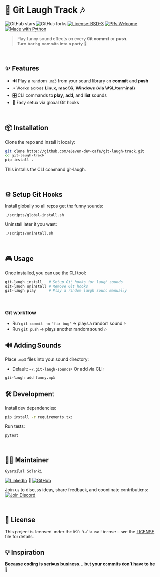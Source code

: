 # 📢 Git Laugh Track 🎶

![GitHub stars](https://img.shields.io/github/stars/eleven-dev-cafe/git-laugh-track?style=social)
![GitHub forks](https://img.shields.io/github/forks/eleven-dev-cafe/git-laugh-track?style=social)
[![License: BSD-3](https://img.shields.io/badge/License-BSD%203--Clause-blue.svg)](LICENSE)
[![PRs Welcome](https://img.shields.io/badge/PRs-welcome-brightgreen.svg)](https://github.com/eleven-dev-cafe/.github/blob/main/CONTRIBUTING.md)
[![Made with Python](https://img.shields.io/badge/Made%20with-Python-blue.svg)](https://www.python.org/)

> Play funny sound effects on every **Git commit** or **push**.  
> Turn boring commits into a party 🎉

</br>

## ✨ Features
- 🔊 Play a random `.mp3` from your sound library on **commit** and **push**  
- ⚡ Works across **Linux, macOS, Windows (via WSL/terminal)**  
- 🎛 CLI commands to **play**, **add**, and **list** sounds  
- 🔗 Easy setup via global Git hooks  

</br>

## 📦 Installation

Clone the repo and install it locally:

```bash
git clone https://github.com/eleven-dev-cafe/git-laugh-track.git
cd git-laugh-track
pip install .
```
This installs the CLI command git-laugh.

</br>

## ⚙️ Setup Git Hooks
Install globally so all repos get the funny sounds:
```bash
./scripts/global-install.sh
```

Uninstall later if you want:
```bash
./scripts/uninstall.sh
```
</br>

## 🎮 Usage

Once installed, you can use the CLI tool:
```bash
git-laugh install   # Setup Git hooks for laugh sounds
git-laugh uninstall # Remove Git hooks
git-laugh play      # Play a random laugh sound manually
```
</br>

### Git workflow

- Run `git commit -m "fix bug"` → plays a random sound 🎶
- Run `git push` → plays another random sound 🎶

## 🔊 Adding Sounds

Place `.mp3` files into your sound directory:
- Default: `~/.git-laugh-sounds/`
Or add via CLI:
```bash
git-laugh add funny.mp3
```

## 🛠 Development

Install dev dependencies:
```bash
pip install -r requirements.txt
```

Run tests:
```bash
pytest
```

</br>

## 👨‍💻 Maintainer  
`Gyarsilal Solanki`

[![LinkedIn](https://img.shields.io/badge/LinkedIn-%230A66C2.svg?logo=LinkedIn&logoColor=white)](https://www.linkedin.com/in/gyarsilal-solanki)  🤝  [![GitHub](https://img.shields.io/badge/GitHub-%23121011.svg?logo=github&logoColor=white)](https://github.com/gyarsilalsolanki011)

  
Join us to discuss ideas, share feedback, and coordinate contributions:  
[![Join Discord](https://img.shields.io/discord/1405808666179014697?color=4CBB17&label=Join%20Us%20on%20Discord&logo=discord&logoColor=blue)](https://discord.gg/Zrc9x3ts)

</br>

## 📜 License

This project is licensed under the `BSD 3-Clause` License – see the [LICENSE](LICENSE) file for details.

## 💡 Inspiration

**Because coding is serious business… but your commits don’t have to be 🤣**
